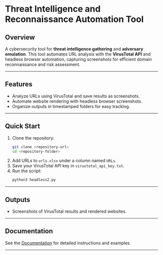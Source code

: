 # Threat Intelligence and Reconnaissance Automation Tool

## Overview
A cybersecurity tool for **threat intelligence gathering** and **adversary emulation**. This tool automates URL analysis with the **VirusTotal API** and headless browser automation, capturing screenshots for efficient domain reconnaissance and risk assessment.

---

## Features
- Analyze URLs using VirusTotal and save results as screenshots.
- Automate website rendering with headless browser screenshots.
- Organize outputs in timestamped folders for easy tracking.

---

## Quick Start
1. Clone the repository:
   ```bash
   git clone <repository-url>
   cd <repository-folder>
   ```
2. Add URLs to `urls.xlsx` under a column named `URLs`.
3. Save your VirusTotal API key in `virustotal_api_key.txt`.
4. Run the script:
   ```bash
   python3 headless2.py
   ```

---

## Outputs
- Screenshots of VirusTotal results and rendered websites.

---

## Documentation
See the [Documentation](Documentation.md) for detailed instructions and examples.

---
